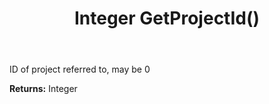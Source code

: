 ﻿---
uid: crmscript_ref_NSAppointmentSyncData_GetProjectId
title: Integer GetProjectId()
intellisense: NSAppointmentSyncData.GetProjectId
keywords: NSAppointmentSyncData, GetProjectId
so.topic: reference
---

ID of project referred to, may be 0

**Returns:** Integer


